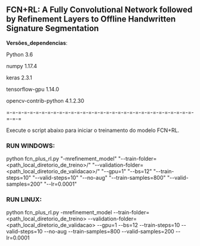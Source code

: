 ## FCN+RL: A Fully Convolutional Network followed by Refinement Layers to Offline Handwritten Signature Segmentation



__Versões_dependencias__:

Python 3.6

numpy 1.17.4

keras 2.3.1

tensorflow-gpu 1.14.0

opencv-contrib-python 4.1.2.30

=-=-=-=-=-=-=-=-=-=-=-=-=-=-=-=-=-=-=-=-=-=-=-=-=-=-=-=-=-=-=-=-=-=-=

Execute o script abaixo para iniciar o treinamento do modelo FCN+RL.

### RUN WINDOWS:

python fcn_plus_rl.py "-mrefinement_model" "--train-folder=<path_local_diretorio_de_treino>/" "--validation-folder=<path_local_diretorio_de_validacao>/" "--gpu=1" "--bs=12" "--train-steps=10" "--valid-steps=10" "--no-aug" "--train-samples=800" "--valid-samples=200" "--lr=0.0001"

### RUN LINUX:

python fcn_plus_rl.py -mrefinement_model --train-folder=<path_local_diretorio_de_treino> --validation-folder=<path_local_diretorio_de_validacao> --gpu=1 --bs=12 --train-steps=10 --valid-steps=10 --no-aug --train-samples=800 --valid-samples=200 --lr=0.0001
